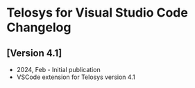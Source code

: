 # Telosys for Visual Studio Code Changelog

## [Version 4.1]
- 2024, Feb - Initial publication 
- VSCode extension for Telosys version 4.1 
